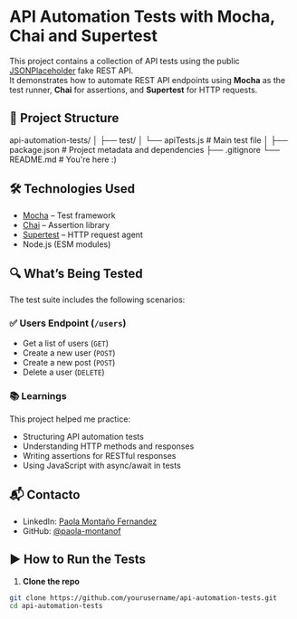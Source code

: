 # API Automation Tests with Mocha, Chai and Supertest

This project contains a collection of API tests using the public [JSONPlaceholder](https://jsonplaceholder.typicode.com/) fake REST API.  
It demonstrates how to automate REST API endpoints using **Mocha** as the test runner, **Chai** for assertions, and **Supertest** for HTTP requests.

## 📁 Project Structure
api-automation-tests/ 
│ ├── test/ │
  └── apiTests.js # Main test file │ 
├── package.json # Project metadata and dependencies 
├── .gitignore 
└── README.md # You're here :)

## 🛠️ Technologies Used

- [Mocha](https://mochajs.org/) – Test framework
- [Chai](https://www.chaijs.com/) – Assertion library
- [Supertest](https://github.com/visionmedia/supertest) – HTTP request agent
- Node.js (ESM modules)

## 🔍 What’s Being Tested

The test suite includes the following scenarios:

### ✅ Users Endpoint (`/users`)
- Get a list of users (`GET`)
- Create a new user (`POST`)
- Create a new post (`POST`)
- Delete a user (`DELETE`)

### 📚 Learnings
This project helped me practice:

- Structuring API automation tests
- Understanding HTTP methods and responses
- Writing assertions for RESTful responses
- Using JavaScript with async/await in tests

## 📬 Contacto

- LinkedIn: [Paola Montaño Fernandez]([https://github.com/tu-usuario](https://www.linkedin.com/in/paola-monta%C3%B1o-fernandez-74b534235/))
- GitHub: [@paola-montanof]((https://github.com/paola-montanof))

## ▶️ How to Run the Tests

1. **Clone the repo**

```bash
git clone https://github.com/yourusername/api-automation-tests.git
cd api-automation-tests
